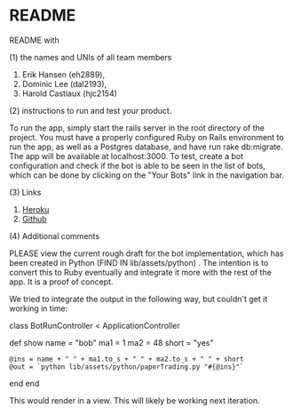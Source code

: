 # README

README with 

(1) the names and UNIs of all team members

1. Erik Hansen (eh2889), 
2. Dominic Lee (dal2193), 
3. Harold Castiaux (hjc2154)

(2) instructions to run and test your product.

To run the app, simply start the rails server in the root directory of the project. You must have a properly configured Ruby on Rails environment to run the app, as well as a Postgres database, and have run rake db:migrate.
The app will be available at localhost:3000.
To test, create a bot configuration and check if the bot is able to be seen in the list of bots, which can be done by clicking on the "Your Bots" link in the navigation bar.

(3) Links

1. [Heroku](https://comsw4152-trading-bot-app.herokuapp.com/)
2. [Github](https://github.com/domlee590/TradingBotApp)

(4) Additional comments

PLEASE view the current rough draft for the bot implementation, which has been created in Python (FIND IN lib/assets/python) . The intention is to convert this to Ruby eventually and integrate it more with the rest of the app. It is a proof of concept.

We tried to integrate the output in the following way, but couldn't get it working in time:

class BotRunController < ApplicationController

  def show
    name = "bob"
    ma1 = 1
    ma2 = 48
    short = "yes"

    @ins = name + " " + ma1.to_s + " " + ma2.to_s + " " + short
    @out = `python lib/assets/python/paperTrading.py "#{@ins}"`

  end
end

This would render in a view. This will likely be working next iteration.
